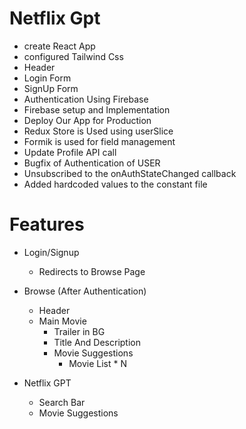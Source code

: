 # Netflix Gpt
- create React App
- configured Tailwind Css
- Header
- Login Form
- SignUp Form
- Authentication Using Firebase
- Firebase setup and Implementation
- Deploy Our App for Production
- Redux Store is Used using userSlice
- Formik is used for field management
- Update Profile API call
- Bugfix of Authentication of USER
- Unsubscribed to the onAuthStateChanged callback
- Added hardcoded values to the constant file





# Features 
- Login/Signup
    - Redirects to Browse Page
    
- Browse (After Authentication)
    - Header
    - Main Movie 
        - Trailer in BG
        - Title And Description
        - Movie Suggestions
            - Movie List * N

- Netflix GPT 
    - Search Bar
    - Movie Suggestions